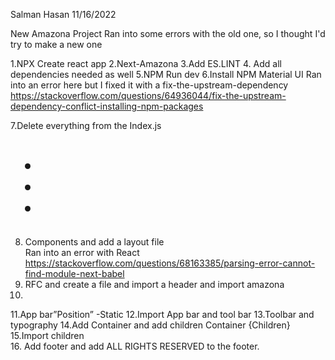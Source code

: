 Salman Hasan 
11/16/2022 
 
New Amazona Project 
Ran into some errors with the old one, so I thought I'd try to make a new one 
 
1.NPX Create react app 
2.Next-Amazona 
3.Add ES.LINT 
4. Add all dependencies needed as well 
5.NPM Run dev 
6.Install NPM Material UI 
Ran into an error here but I fixed it with a fix-the-upstream-dependency 
https://stackoverflow.com/questions/64936044/fix-the-upstream-dependency-conflict-installing-npm-packages 
 
7.Delete everything from the Index.js 
<Layout> 
<h1> 
<ul> 
	<li>   </li> 
	<li>   </li> 
	<li>   </li> 
</ul> 
</h1> 
</Layout> 
 
8. Components and add a layout file  
Ran into an error with React 
https://stackoverflow.com/questions/68163385/parsing-error-cannot-find-module-next-babel 
9. RFC and create a file and import a header and import amazona 
10. <title>Next Amazona</title> 
11.App bar”Position” -Static 
12.Import App bar and tool bar 
13.Toolbar and typography 
14.Add Container and add children Container {Children} 
15.Import children  
16. Add footer and add ALL RIGHTS RESERVED to the footer.  
 
 
